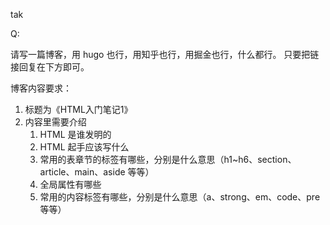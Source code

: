 tak

Q:

请写一篇博客，用 hugo 也行，用知乎也行，用掘金也行，什么都行。
只要把链接回复在下方即可。

博客内容要求：

1. 标题为《HTML入门笔记1》
2. 内容里需要介绍
   1. HTML 是谁发明的
   2. HTML 起手应该写什么
   3. 常用的表章节的标签有哪些，分别是什么意思（h1~h6、section、article、main、aside 等等）
   4. 全局属性有哪些
   5. 常用的内容标签有哪些，分别是什么意思（a、strong、em、code、pre 等等）